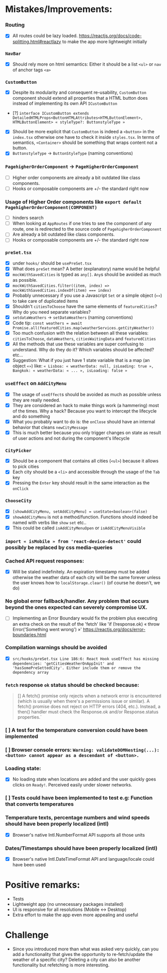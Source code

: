 # Mistakes/Improvements:

### Routing

- [x] All routes could be lazy loaded. https://reactjs.org/docs/code-splitting.html#reactlazy to make the app more lightweight initially

### `NavBar`

- [x] Should rely more on html semantics: Either it should be a list `<ul>` or `nav` of anchor tags `<a>`

### `CustomButton`

- [x] Despite its modularity and consequent re-usability, `CustomButton` component should extend all properties that a HTML button does instead of implementing its own API `ICustomButton`
- [?] `interface ICustomButton extends DetailedHTMLProps<ButtonHTMLAttributes<HTMLButtonElement>, HTMLButtonElement> « styleType?: ButtonstyleType »`
- [x] Should be more explicit that `CustomButton` is indeed a `<button>` in the `index.tsx` otherwise one have to check it inside `styles.tsx`. In terms of semantics, `<Container>` should be something that wraps content not a button.
- [x] `ButtonstyleType` -> `ButtonStyleType` (naming conventions)

### `PagehigherOrderComponent` -> `PageHigherOrderComponent`

- [ ] Higher order components are already a bit outdated like class components.
- [ ] Hooks or composable components are +/- the standard right now

### Usage of Higher Order components like `export default PagehigherOrderComponent(COMPONENT)`

- [ ] hinders search
- [ ] When looking at `AppRoutes` if one tries to see the component of any route, one is redirected to the source code of `PagehigherOrderComponent`
- [ ] Are already a bit outdated like class components.
- [ ] Hooks or composable components are +/- the standard right now

### `preSet.tsx`

- [x] under `hooks/` should be `usePreSet.tsx`
- [x] What does `preSet` mean? A better (explanatory) name would be helpful
- [x] `mockWithSavedCities` is typed as `any[]`. `Any`s should be avoided as much as possible.
- [x] `mockWithSavedCities.filter((item, index) => mockWithSavedCities.indexOf(item) === index)`
- [x] Probably unnecessary if you use a Javascript `Set` or a simple object (`«»`) to take care of duplicated items
- [x] Shouldn't `citiesToChoose` have the same elements of `featuredCities`? Why do you need separate variables?
- [x] `setdataWeathers` -> `setDataWeathers` (naming conventions)
- [x] Code tip: `const weathers = await Promise.all(featuredCities.map(weatherServices.getCityWeather))`
- [x] Too much confusion with the relation between all these variables: `citiesToChoose`, `dataWeathers`, `citiesWaitingData` and `featuredCities`
- [x] All the methods that use these variables are super confusing to understand. Why do they do it? Which variables should be affected? etc...
- [x] Suggestion: What if you just have 1 state variable that is a map (an object `«»`) like: `« Lisboa: « weatherData: null, isLoading: true », Bangkok: « weatherData: « ... », isLoading: false »`

### `useEffect` on `AddCityMenu`

- [x] The usage of `useEffect`s should be avoided as much as possible unless they are really needed.
- [x] They are considered an hack to make things work (a hammering) most of the times. Why a hack? Because you want to intercept the lifecycle and do something
- [x] What you probably want to do is: the `onClose` should have an internal behavior that cleans `newCityMessage`
- [x] This is much better because you only trigger changes on state as result of user actions and not during the component's lifecycle

### `CityPicker`

- [x] Should be a component that contains all cities (`<ul>`) because it allows to pick cities
- [x] Each city should be a `<li>` and accessible through the usage of the `Tab` key
- [x] Pressing the `Enter` key should result in the same interaction as the `onClick`

### `ChooseCity`

- [x] `[showAddCityMenu, setAddCityMenu] = useState<boolean>(false)`
- [x] `showAddCityMenu` is not a method/function. Functions should indeed be named with verbs like `show` `set` etc..
- [x] This could be called `isAddCityMenuOpen` or `isAddCityMenuVisible`

### `import « isMobile » from 'react-device-detect'` could possibly be replaced by css media-queries

### Cached API request responses:

- [x] Will be staled indefinitely. An expiration timestamp must be added otherwise the weather data of each city will be the same forever unless the user knows how to `localStorage.clear()` (of course he doesn't, we do)

### No global error fallback/handler. Any problem that occurs beyond the ones expected can severely compromise UX.

- [ ] Implementing an Error Boundary would fix the problem plus executing an extra check on the result of the 'fetch' like 'if (!response.ok) « throw Error('Something went wrong') »' https://reactjs.org/docs/error-boundaries.html

### Compilation warnings should be avoided

- [x] `src/hooks/preSet.tsx Line 186:6: React Hook useEffect has missing dependencies: 'getCitiesWeatherOnAppInit' and 'hasSomePreSettedCity'. Either include them or remove the dependency array`

### `fetch` response `ok` status should be checked because:

> [] A fetch() promise only rejects when a network error is encountered (which is usually when there's a permissions issue or similar). A fetch() promise does not reject on HTTP errors (404, etc.). Instead, a then() handler must check the Response.ok and/or Response.status properties.`

### [ ] A test for the temperature conversion could have been implemented

### [ ] Browser console errors: `Warning: validateDOMNesting(...): <button> cannot appear as a descendant of <button>.`

### Loading state:

- [x] No loading state when locations are added and the user quickly goes clicks on `Ready!`. Perceived easily under slower networks.

### [ ] Tests could have been implemented to test e.g: Function that converts temperatures

### Temperature texts, percentage numbers and wind speeds should have been properly localized (intl)

- [x] Browser's native Intl.NumberFormat API supports all those units

### Dates/Timestamps should have been properly localized (intl)

- [x] Browser's native Intl.DateTimeFormat API and language/locale could have been used

# Positive remarks:

- Tests
- Lightweight app (no unnecessary packages installed)
- UI is responsive for all resolutions (Mobile <-> Desktop)
- Extra effort to make the app even more appealing and useful

# Challenge

- Since you introduced more than what was asked very quickly, can you add a functionality that gives the opportunity
  to re-fetch/update the weather of a specific city? Deleting a city can also be another functionality but refetching is more interesting.
